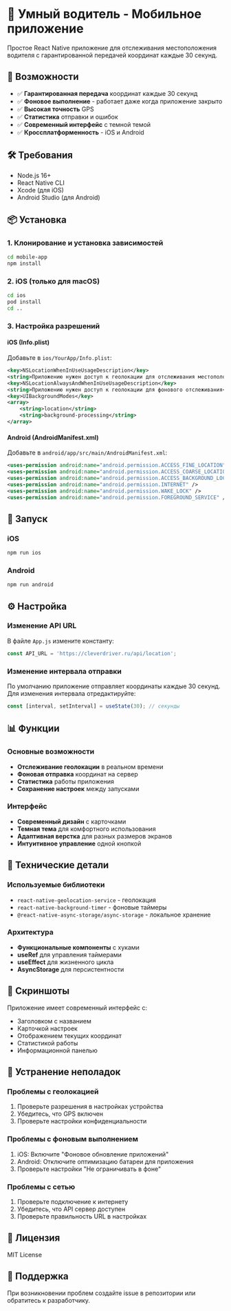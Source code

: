 # 🚗 Умный водитель - Мобильное приложение

Простое React Native приложение для отслеживания местоположения водителя с гарантированной передачей координат каждые 30 секунд.

## 📱 Возможности

- ✅ **Гарантированная передача** координат каждые 30 секунд
- ✅ **Фоновое выполнение** - работает даже когда приложение закрыто
- ✅ **Высокая точность** GPS
- ✅ **Статистика** отправки и ошибок
- ✅ **Современный интерфейс** с темной темой
- ✅ **Кроссплатформенность** - iOS и Android

## 🛠️ Требования

- Node.js 16+
- React Native CLI
- Xcode (для iOS)
- Android Studio (для Android)

## 📦 Установка

### 1. Клонирование и установка зависимостей

```bash
cd mobile-app
npm install
```

### 2. iOS (только для macOS)

```bash
cd ios
pod install
cd ..
```

### 3. Настройка разрешений

#### iOS (Info.plist)
Добавьте в `ios/YourApp/Info.plist`:

```xml
<key>NSLocationWhenInUseUsageDescription</key>
<string>Приложению нужен доступ к геолокации для отслеживания местоположения</string>
<key>NSLocationAlwaysAndWhenInUseUsageDescription</key>
<string>Приложению нужен доступ к геолокации для фонового отслеживания</string>
<key>UIBackgroundModes</key>
<array>
    <string>location</string>
    <string>background-processing</string>
</array>
```

#### Android (AndroidManifest.xml)
Добавьте в `android/app/src/main/AndroidManifest.xml`:

```xml
<uses-permission android:name="android.permission.ACCESS_FINE_LOCATION" />
<uses-permission android:name="android.permission.ACCESS_COARSE_LOCATION" />
<uses-permission android:name="android.permission.ACCESS_BACKGROUND_LOCATION" />
<uses-permission android:name="android.permission.INTERNET" />
<uses-permission android:name="android.permission.WAKE_LOCK" />
<uses-permission android:name="android.permission.FOREGROUND_SERVICE" />
```

## 🚀 Запуск

### iOS
```bash
npm run ios
```

### Android
```bash
npm run android
```

## ⚙️ Настройка

### Изменение API URL
В файле `App.js` измените константу:
```javascript
const API_URL = 'https://cleverdriver.ru/api/location';
```

### Изменение интервала отправки
По умолчанию приложение отправляет координаты каждые 30 секунд. Для изменения интервала отредактируйте:
```javascript
const [interval, setInterval] = useState(30); // секунды
```

## 📊 Функции

### Основные возможности
- **Отслеживание геолокации** в реальном времени
- **Фоновая отправка** координат на сервер
- **Статистика** работы приложения
- **Сохранение настроек** между запусками

### Интерфейс
- **Современный дизайн** с карточками
- **Темная тема** для комфортного использования
- **Адаптивная верстка** для разных размеров экранов
- **Интуитивное управление** одной кнопкой

## 🔧 Технические детали

### Используемые библиотеки
- `react-native-geolocation-service` - геолокация
- `react-native-background-timer` - фоновые таймеры
- `@react-native-async-storage/async-storage` - локальное хранение

### Архитектура
- **Функциональные компоненты** с хуками
- **useRef** для управления таймерами
- **useEffect** для жизненного цикла
- **AsyncStorage** для персистентности

## 📱 Скриншоты

Приложение имеет современный интерфейс с:
- Заголовком с названием
- Карточкой настроек
- Отображением текущих координат
- Статистикой работы
- Информационной панелью

## 🚨 Устранение неполадок

### Проблемы с геолокацией
1. Проверьте разрешения в настройках устройства
2. Убедитесь, что GPS включен
3. Проверьте настройки конфиденциальности

### Проблемы с фоновым выполнением
1. iOS: Включите "Фоновое обновление приложений"
2. Android: Отключите оптимизацию батареи для приложения
3. Проверьте настройки "Не ограничивать в фоне"

### Проблемы с сетью
1. Проверьте подключение к интернету
2. Убедитесь, что API сервер доступен
3. Проверьте правильность URL в настройках

## 📄 Лицензия

MIT License

## 🤝 Поддержка

При возникновении проблем создайте issue в репозитории или обратитесь к разработчику. 